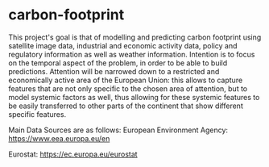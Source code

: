 # carbon-footprint
This project's goal is that of modelling and predicting carbon footprint using satellite image data, 
industrial and economic activity data, policy and regulatory information as well as weather information.
Intention is to focus on the temporal aspect of the problem, in order to be able to build predictions.
Attention will be narrowed down to a restricted and economically active area of the European Union:
this allows to capture features that are not only specific to the chosen area of attention, but to
model systemic factors as well, thus allowing for these systemic features to be easily transferred
to other parts of the continent that show different specific features.

Main Data Sources are as follows:
European Environment Agency:
https://www.eea.europa.eu/en

Eurostat:
https://ec.europa.eu/eurostat